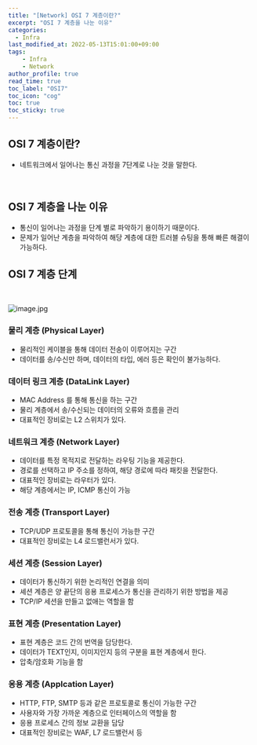 ```yaml
---
title: "[Network] OSI 7 계층이란?"
excerpt: "OSI 7 계층을 나눈 이유"
categories: 
  - Infra
last_modified_at: 2022-05-13T15:01:00+09:00
tags: 
    - Infra
    - Network
author_profile: true
read_time: true
toc_label: "OSI7" 
toc_icon: "cog" 
toc: true
toc_sticky: true
---
```


## OSI 7 계층이란?
* 네트워크에서 일어나는 통신 과정을 7단계로 나눈 것을 말한다.

<br>

## OSI 7 계층을 나눈 이유
* 통신이 일어나는 과정을 단계 별로 파악하기 용이하기 때문이다.
* 문제가 일어난 계층을 파악하여 해당 계층에 대한 트러블 슈팅을 통해 빠른 해결이 가능하다.

## OSI 7 계층 단계
<br>

![image.jpg](https://youngfromseoul.github.io/assets/images/osi.jpg?raw=true)

### 물리 계층 (Physical Layer)
* 물리적인 케이블을 통해 데이터 전송이 이루어지는 구간
* 데이터를 송/수신만 하며, 데이터의 타입, 에러 등은 확인이 불가능하다.

### 데이터 링크 계층 (DataLink Layer)
* MAC Address 를 통해 통신을 하는 구간
* 물리 계층에서 송/수신되는 데이터의 오류와 흐름을 관리
* 대표적인 장비로는 L2 스위치가 있다.

### 네트워크 계층 (Network Layer)
* 데이터를 특정 목적지로 전달하는 라우팅 기능을 제공한다.
* 경로를 선택하고 IP 주소를 정하여, 해당 경로에 따라 패킷을 전달한다.
* 대표적인 장비로는 라우터가 있다.
* 해당 계층에서는 IP, ICMP 통신이 가능

### 전송 계층 (Transport Layer)
* TCP/UDP 프로토콜을 통해 통신이 가능한 구간
* 대표적인 장비로는 L4 로드밸런서가 있다.

### 세션 계층 (Session Layer)
* 데이터가 통신하기 위한 논리적인 연결을 의미
* 셰션 계층은 양 끝단의 응용 프로세스가 통신을 관리하기 위한 방법을 제공
* TCP/IP 세션을 만들고 없애는 역할을 함

### 표현 계층 (Presentation Layer)
* 표현 계층은 코드 간의 번역을 담당한다.
* 데이터가 TEXT인지, 이미지인지 등의 구분을 표현 계층에서 한다.
* 압축/암호화 기능을 함

### 응용 계층 (Applcation Layer)
* HTTP, FTP, SMTP 등과 같은 프로토콜로 통신이 가능한 구간
* 사용자와 가장 가까운 계층으로 인터페이스의 역할을 함
* 응용 프로세스 간의 정보 교환을 담당
* 대표적인 장비로는 WAF, L7 로드밸런서 등
